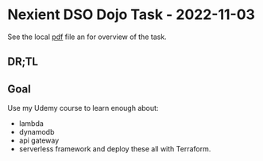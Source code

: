 # Nexient DSO Dojo Task - 2022-11-03
See the local [pdf](./2022-12-01_exer.pdf) file an for overview of the task.

## DR;TL
<something>

## Goal
Use my Udemy course to learn enough about:
* lambda
* dynamodb
* api gateway
* serverless framework
and deploy these all with Terraform.
